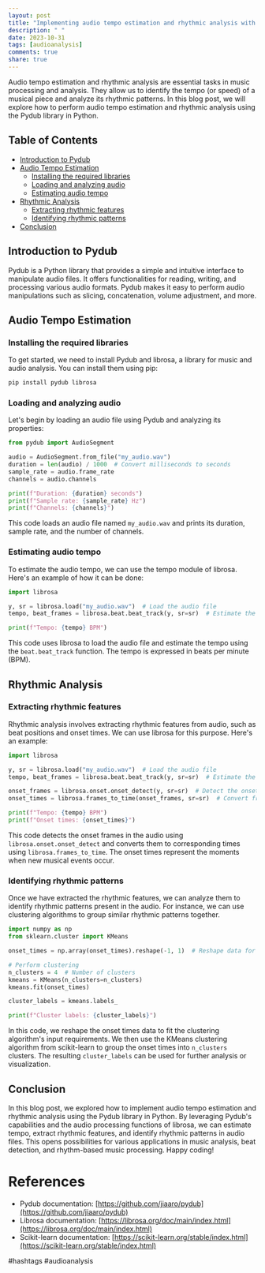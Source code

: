```yaml
---
layout: post
title: "Implementing audio tempo estimation and rhythmic analysis with Pydub"
description: " "
date: 2023-10-31
tags: [audioanalysis]
comments: true
share: true
---
```


Audio tempo estimation and rhythmic analysis are essential tasks in music processing and analysis. They allow us to identify the tempo (or speed) of a musical piece and analyze its rhythmic patterns. In this blog post, we will explore how to perform audio tempo estimation and rhythmic analysis using the Pydub library in Python.

## Table of Contents
- [Introduction to Pydub](#introduction-to-pydub)
- [Audio Tempo Estimation](#audio-tempo-estimation)
  - [Installing the required libraries](#installing-the-required-libraries)
  - [Loading and analyzing audio](#loading-and-analyzing-audio)
  - [Estimating audio tempo](#estimating-audio-tempo)
- [Rhythmic Analysis](#rhythmic-analysis)
  - [Extracting rhythmic features](#extracting-rhythmic-features)
  - [Identifying rhythmic patterns](#identifying-rhythmic-patterns)
- [Conclusion](#conclusion)

## Introduction to Pydub

Pydub is a Python library that provides a simple and intuitive interface to manipulate audio files. It offers functionalities for reading, writing, and processing various audio formats. Pydub makes it easy to perform audio manipulations such as slicing, concatenation, volume adjustment, and more.

## Audio Tempo Estimation

### Installing the required libraries

To get started, we need to install Pydub and librosa, a library for music and audio analysis. You can install them using pip:

```bash
pip install pydub librosa
```

### Loading and analyzing audio

Let's begin by loading an audio file using Pydub and analyzing its properties:

```python
from pydub import AudioSegment

audio = AudioSegment.from_file("my_audio.wav")
duration = len(audio) / 1000  # Convert milliseconds to seconds
sample_rate = audio.frame_rate
channels = audio.channels

print(f"Duration: {duration} seconds")
print(f"Sample rate: {sample_rate} Hz")
print(f"Channels: {channels}")
```

This code loads an audio file named `my_audio.wav` and prints its duration, sample rate, and the number of channels.

### Estimating audio tempo

To estimate the audio tempo, we can use the tempo module of librosa. Here's an example of how it can be done:

```python
import librosa

y, sr = librosa.load("my_audio.wav")  # Load the audio file
tempo, beat_frames = librosa.beat.beat_track(y, sr=sr)  # Estimate the tempo

print(f"Tempo: {tempo} BPM")
```

This code uses librosa to load the audio file and estimate the tempo using the `beat.beat_track` function. The tempo is expressed in beats per minute (BPM).

## Rhythmic Analysis

### Extracting rhythmic features

Rhythmic analysis involves extracting rhythmic features from audio, such as beat positions and onset times. We can use librosa for this purpose. Here's an example:

```python
import librosa

y, sr = librosa.load("my_audio.wav")  # Load the audio file
tempo, beat_frames = librosa.beat.beat_track(y, sr=sr)  # Estimate the tempo

onset_frames = librosa.onset.onset_detect(y, sr=sr)  # Detect the onset frames
onset_times = librosa.frames_to_time(onset_frames, sr=sr)  # Convert frames to times

print(f"Tempo: {tempo} BPM")
print(f"Onset times: {onset_times}")
```

This code detects the onset frames in the audio using `librosa.onset.onset_detect` and converts them to corresponding times using `librosa.frames_to_time`. The onset times represent the moments when new musical events occur.

### Identifying rhythmic patterns

Once we have extracted the rhythmic features, we can analyze them to identify rhythmic patterns present in the audio. For instance, we can use clustering algorithms to group similar rhythmic patterns together.

```python
import numpy as np
from sklearn.cluster import KMeans

onset_times = np.array(onset_times).reshape(-1, 1)  # Reshape data for clustering

# Perform clustering
n_clusters = 4  # Number of clusters
kmeans = KMeans(n_clusters=n_clusters)
kmeans.fit(onset_times)

cluster_labels = kmeans.labels_

print(f"Cluster labels: {cluster_labels}")
```

In this code, we reshape the onset times data to fit the clustering algorithm's input requirements. We then use the KMeans clustering algorithm from scikit-learn to group the onset times into `n_clusters` clusters. The resulting `cluster_labels` can be used for further analysis or visualization.

## Conclusion

In this blog post, we explored how to implement audio tempo estimation and rhythmic analysis using the Pydub library in Python. By leveraging Pydub's capabilities and the audio processing functions of librosa, we can estimate tempo, extract rhythmic features, and identify rhythmic patterns in audio files. This opens possibilities for various applications in music analysis, beat detection, and rhythm-based music processing. Happy coding!

# References

- Pydub documentation: [https://github.com/jiaaro/pydub](https://github.com/jiaaro/pydub)
- Librosa documentation: [https://librosa.org/doc/main/index.html](https://librosa.org/doc/main/index.html)
- Scikit-learn documentation: [https://scikit-learn.org/stable/index.html](https://scikit-learn.org/stable/index.html)

#hashtags #audioanalysis